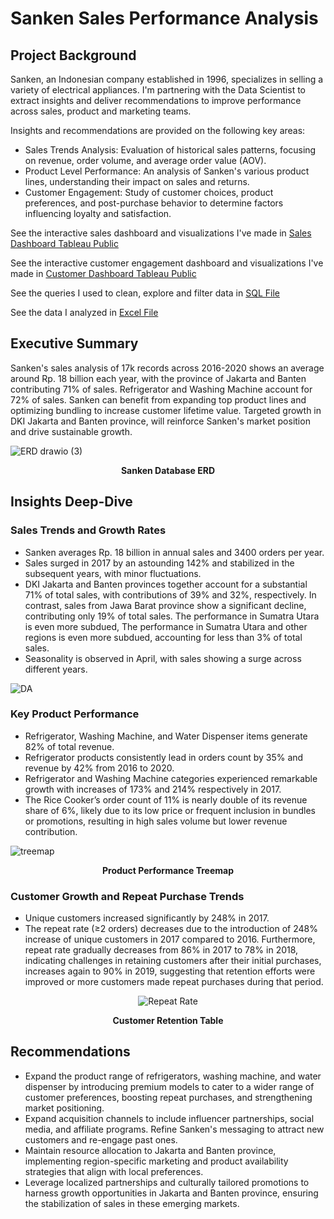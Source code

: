 # Sanken Sales Performance Analysis

## Project Background
Sanken, an Indonesian company established in 1996, specializes in selling a variety of electrical appliances. I'm partnering with the Data Scientist to extract insights and deliver recommendations to improve performance across sales, product and marketing teams.

Insights and recommendations are provided on the following key areas:
- Sales Trends Analysis: Evaluation of historical sales patterns, focusing on revenue, order volume, and average order value (AOV).
- Product Level Performance: An analysis of Sanken's various product lines, understanding their impact on sales and returns.
- Customer Engagement: Study of customer choices, product preferences, and post-purchase behavior to determine factors influencing loyalty and satisfaction.
  
See the interactive sales dashboard and visualizations I've made in [Sales Dashboard Tableau Public](https://public.tableau.com/app/profile/hans.aristo/viz/SankenSalesandCustomerDashboard/SalesDashboard)

See the interactive customer engagement dashboard and visualizations I've made in [Customer Dashboard Tableau Public](https://public.tableau.com/app/profile/hans.aristo/viz/SankenSalesandCustomerDashboard/CustomerDashboard)

See the queries I used to clean, explore and filter data in [SQL File](https://github.com/pumpbumpdump/Sanken-Sales-Performance-Analysis/blob/main/query.sql)

See the data I analyzed in [Excel File](https://github.com/pumpbumpdump/Sanken-Sales-Performance-Analysis/blob/main/Data/data.xlsx)

## Executive Summary
Sanken's sales analysis of 17k records across 2016-2020 shows an average around Rp. 18 billion each year, with the province of Jakarta and Banten contributing 71% of sales. Refrigerator and Washing Machine account for 72% of sales. Sanken can benefit from expanding top product lines and optimizing bundling to increase customer lifetime value. Targeted growth in DKI Jakarta and Banten province, will reinforce Sanken's market position and drive sustainable growth.

![ERD drawio (3)](https://github.com/user-attachments/assets/a797a25f-b0b8-4a24-8b68-528c5c3ed871)

<p align="center"><strong>Sanken Database ERD</strong></p>

## Insights Deep-Dive
### Sales Trends and Growth Rates
- Sanken averages Rp. 18 billion in annual sales and 3400 orders per year.
- Sales surged in 2017 by an astounding 142% and stabilized in the subsequent years, with minor fluctuations.
- DKI Jakarta and Banten provinces together account for a substantial 71% of total sales, with contributions of 39% and 32%, respectively. In contrast, sales from Jawa Barat province show a significant decline, contributing only 19% of total sales. The performance in Sumatra Utara is even more subdued, The performance in Sumatra Utara and other regions is even more subdued, accounting for less than 3% of total sales.
- Seasonality is observed in April, with sales showing a surge across different years.

![DA](https://github.com/user-attachments/assets/91d9cbae-363e-413a-8fad-1ea9184394d1)


### Key Product Performance
- Refrigerator, Washing Machine, and Water Dispenser items generate 82% of total revenue.
- Refrigerator products consistently lead in orders count by 35% and revenue by 42% from 2016 to 2020.
- Refrigerator and Washing Machine categories experienced remarkable growth with increases of 173% and 214% respectively in 2017.
- The Rice Cooker’s order count of 11% is nearly double of its revenue share of 6%, likely due to its low price or frequent inclusion in bundles or promotions, resulting in high sales volume but lower revenue contribution.

![treemap](https://github.com/user-attachments/assets/8b28f265-91c8-41db-bbd7-b497121ece72)
<p align="center"><strong>Product Performance Treemap</strong></p>


### Customer Growth and Repeat Purchase Trends
- Unique customers increased significantly by 248% in 2017.
- The repeat rate (≥2 orders) decreases due to the introduction of 248% increase of unique customers in 2017 compared to 2016. Furthermore, repeat rate gradually decreases from 86% in 2017 to 78% in 2018, indicating challenges in retaining customers after their initial purchases, increases again to 90% in 2019, suggesting that retention efforts were improved or more customers made repeat purchases during that period.

<p align="center">
  <img src="https://github.com/user-attachments/assets/ffb2890b-7144-48f6-ae66-6edd26f315fa" alt="Repeat Rate">
</p>
<p align="center"><strong>Customer Retention Table</strong></p>

## Recommendations
- Expand the product range of refrigerators, washing machine, and water dispenser by introducing premium models to cater to a wider range of customer preferences, boosting repeat purchases, and strengthening market positioning.
- Expand acquisition channels to include influencer partnerships, social media, and affiliate programs. Refine Sanken's messaging to attract new customers and re-engage past ones.
- Maintain resource allocation to Jakarta and Banten province, implementing region-specific marketing and product availability strategies that align with local preferences.
- Leverage localized partnerships and culturally tailored promotions to harness growth opportunities in Jakarta and Banten province, ensuring the stabilization of sales in these emerging markets.
